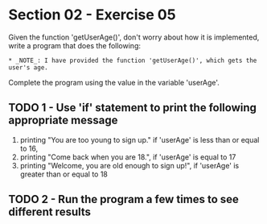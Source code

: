 # Section 02 - Exercise 05

Given the function 'getUserAge()', don't worry about how it is implemented, write a program that does the following:

    * _NOTE_: I have provided the function 'getUserAge()', which gets the user's age.

Complete the program using the value in the variable  'userAge'.

## TODO 1 - Use 'if' statement to print the following appropriate message

  1. printing "You are too young to sign up." if 'userAge' is less than or equal to 16,
  2. printing "Come back when you are 18.", if 'userAge' is equal to 17
  3. printing "Welcome, you are old enough to sign up!", if 'userAge' is greater than or equal to 18

## TODO 2 - Run the program a few times to see different results
